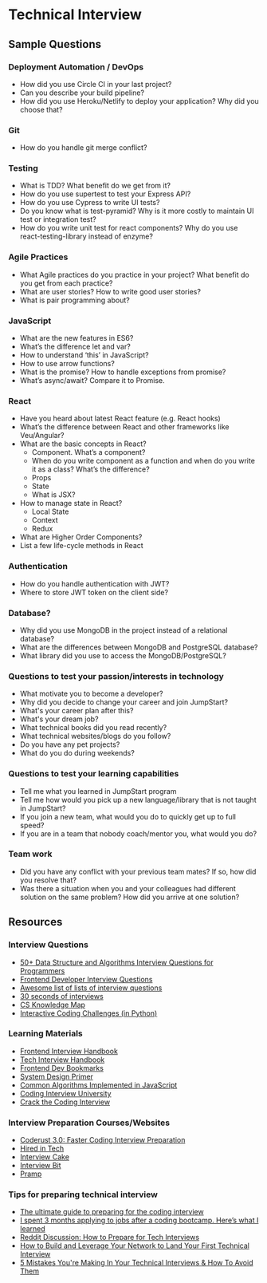 # Technical Interview

## Sample Questions

### Deployment Automation / DevOps

* How did you use Circle CI in your last project?
* Can you describe your build pipeline?
* How did you use Heroku/Netlify to deploy your application? Why did you choose that?

### Git

* How do you handle git merge conflict?

### Testing

* What is TDD? What benefit do we get from it?
* How do you use supertest to test your Express API?
* How do you use Cypress to write UI tests?
* Do you know what is test-pyramid? Why is it more costly to maintain UI test or integration test?
* How do you write unit test for react components? Why do you use react-testing-library instead of enzyme?

### Agile Practices

* What Agile practices do you practice in your project? What benefit do you get from each practice?
* What are user stories? How to write good user stories?
* What is pair programming about?

### JavaScript

* What are the new features in ES6?
* What’s the difference let and var?
* How to understand ‘this’ in JavaScript?
* How to use arrow functions?
* What is the promise? How to handle exceptions from promise?
* What’s async/await? Compare it to Promise.

### React

* Have you heard about latest React feature \(e.g. React hooks\)
* What’s the difference between React and other frameworks like Veu/Angular?
* What are the basic concepts in React?
  * Component. What’s a component?
  * When do you write component as a function and when do you write it as a class? What’s the difference?
  * Props
  * State
  * What is JSX?
* How to manage state in React?
  * Local State
  * Context
  * Redux
* What are Higher Order Components?
* List a few life-cycle methods in React

### Authentication

* How do you handle authentication with JWT?
* Where to store JWT token on the client side?

### Database?

* Why did you use MongoDB in the project instead of a relational database?
* What are the differences between MongoDB and PostgreSQL database?
* What library did you use to access the MongoDB/PostgreSQL?

### Questions to test your passion/interests in technology

* What motivate you to become a developer?
* Why did you decide to change your career and join JumpStart?
* What's your career plan after this?
* What's your dream job?
* What technical books did you read recently?
* What technical websites/blogs do you follow?
* Do you have any pet projects?
* What do you do during weekends?

### Questions to test your learning capabilities

* Tell me what you learned in JumpStart program
* Tell me how would you pick up a new language/library that is not taught in JumpStart?
* If you join a new team, what would you do to quickly get up to full speed?
* If you are in a team that nobody coach/mentor you, what would you do?

### Team work

* Did you have any conflict with your previous team mates? If so, how did you resolve that?
* Was there a situation when you and your colleagues had different solution on the same problem? How did you arrive at one solution?

## Resources

### Interview Questions

* [50+ Data Structure and Algorithms Interview Questions for Programmers](https://hackernoon.com/50-data-structure-and-algorithms-interview-questions-for-programmers-b4b1ac61f5b0)
* [Frontend Developer Interview Questions](https://h5bp.github.io/Front-end-Developer-Interview-Questions/)
* [Awesome list of lists of interview questions](https://github.com/MaximAbramchuck/awesome-interview-questions)
* [30 seconds of interviews](https://30secondsofinterviews.org/)
* [CS Knowledge Map](https://github.com/InterviewMap/CS-Interview-Knowledge-Map/blob/master/README-EN.md)
* [Interactive Coding Challenges \(in Python\)](https://github.com/donnemartin/interactive-coding-challenges)

### Learning Materials

* [Frontend Interview Handbook](https://github.com/yangshun/front-end-interview-handbook)
* [Tech Interview Handbook](https://github.com/yangshun/tech-interview-handbook)
* [Frontend Dev Bookmarks](https://github.com/dypsilon/frontend-dev-bookmarks)
* [System Design Primer](https://github.com/donnemartin/system-design-primer)
* [Common Algorithms Implemented in JavaScript](https://github.com/trekhleb/javascript-algorithms)
* [Coding Interview University](https://github.com/jwasham/coding-interview-university)
* [Crack the Coding Interview](http://www.crackingthecodinginterview.com/)

### Interview Preparation Courses/Websites

* [Coderust 3.0: Faster Coding Interview Preparation](https://www.educative.io/collection/5642554087309312/5679846214598656)
* [Hired in Tech](https://www.hiredintech.com/)
* [Interview Cake](https://www.interviewcake.com/)
* [Interview Bit](https://www.interviewbit.com/)
* [Pramp](https://www.pramp.com/#/)

### Tips for preparing technical interview

* [The ultimate guide to preparing for the coding interview](https://medium.freecodecamp.org/the-ultimate-guide-to-preparing-for-the-coding-interview-183251ee36c9)
* [I spent 3 months applying to jobs after a coding bootcamp. Here’s what I learned](https://medium.freecodecamp.org/5-key-learnings-from-the-post-bootcamp-job-search-9a07468d2331)
* [Reddit Discussion: How to Prepare for Tech Interviews](https://www.reddit.com/r/cscareerquestions/comments/1jov24/heres_how_to_prepare_for_tech_interviews/)
* [How to Build and Leverage Your Network to Land Your First Technical Interview](https://www.fullstackinterviewing.com/2018/03/20/how-to-build-and-leverage-your-network-to-land-your-first-technical-interview.html)
* [5 Mistakes You're Making In Your Technical Interviews & How To Avoid Them](https://dev.to/emmawedekind/5-mistakes-youre-making-in-your-technical-interviews--how-to-avoid-them-465e)

